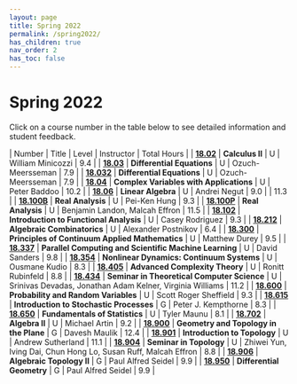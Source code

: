 ```yaml
---
layout: page
title: Spring 2022
permalink: /spring2022/
has_children: true
nav_order: 2
has_toc: false
---
```


# Spring 2022

Click on a course number in the table below to see detailed information and student feedback.

| Number                                   | Title                                                                        | Level | Instructor                                       | Total Hours |
| [**18.02**](/18.02-spring-2022.html)     | **Calculus II**                                                              | U     | William Minicozzi                                | 9.4         |
| [**18.03**](/18.03-spring-2022.html)   | **Differential Equations**                                                   | U     | Ozuch-Meersseman                                 | 7.9         |
| [**18.032**](/18.032-spring-2022.html)   | **Differential Equations**                                                   | U     | Ozuch-Meersseman                                 | 7.9         |
| [**18.04**](/18.04-spring-2022.html)     | **Complex Variables with Applications**                               | U     | Peter Baddoo                                    | 10.2        |
| [**18.06**](/18.06-spring-2022.html)     | **Linear Algebra**                                                           | U     | Andrei Negut                                     | 9.0         |                                    | 11.3        |
| [**18.100B**](/18.100B-spring-2022.html)  | **Real Analysis**                                                            | U     | Pei-Ken Hung                                     | 9.3         |
| [**18.100P**](/18.100P-spring-2022.html)  | **Real Analysis**                                                            | U     | Benjamin Landon, Malcah Effron                   | 11.5        |
| [**18.102**](/18.102-spring-2022.html)   | **Introduction to Functional Analysis**                                      | U     | Casey Rodriguez                                   | 9.3         |
| [**18.212**](/18.212-spring-2022.html)   | **Algebraic Combinatorics**                                                  | U     | Alexander Postnikov                              | 6.4         |
| [**18.300**](/18.300-spring-2022.html)   | **Principles of Continuum Applied Mathematics**                              | U     | Matthew Durey                                    | 9.5         |
| [**18.337**](/18.337-spring-2022.html)   | **Parallel Computing and Scientific Machine Learning**                                       | U     | David Sanders                                    | 9.8         | 
| [**18.354**](/18.354-spring-2022.html)   | **Nonlinear Dynamics: Continuum Systems**                                       | U     | Ousmane Kudio                                    | 8.3         | 
| [**18.405**](/18.405-spring-2022.html)   | **Advanced Complexity Theory**                                      | U     | Ronitt Rubinfeld                                 | 8.8         |
| [**18.434**](/18.434-spring-2022.html)   | **Seminar in Theoretical Computer Science**                                           | U     | Srinivas Devadas, Jonathan Adam Kelner, Virginia Williams                                | 11.2        | 
| [**18.600**](/18.600-spring-2022.html)   | **Probability and Random Variables**                                         | U     | Scott Roger Sheffield                            | 9.3         |
| [**18.615**](/18.615-spring-2022.html)   | **Introduction to Stochastic Processes**                                     | G     | Peter J. Kempthorne                              | 8.3         | 
| [**18.650**](/18.650-spring-2022.html)   | **Fundamentals of Statistics**                                               | U     | Tyler Maunu                                      | 8.1         | 
| [**18.702**](/18.702-spring-2022.html)   | **Algebra II**                                                               | U     | Michael Artin                                    | 9.2         | 
| [**18.900**](/18.900-spring-2022.html)   | **Geometry and Topology in the Plane**                                                    | G     | Davesh Maulik                                    | 12.4        |
| [**18.901**](/18.901-spring-2022.html)   | **Introduction to Topology**                                                          | U     | Andrew Sutherland                                | 11.1        | 
| [**18.904**](/18.904-spring-2022.html)   | **Seminar in Topology**                                        | U     | Zhiwei Yun, Iving Dai, Chun Hong Lo, Susan Ruff, Malcah Effron                                    | 8.8         |
| [**18.906**](/18.906-spring-2022.html)   | **Algebraic Topology II**                                                    | G     | Paul Alfred Seidel                               | 9.9         |
| [**18.950**](/18.950-spring-2022.html)   | **Differential Geometry**                                                    | G     | Paul Alfred Seidel                               | 9.9         |
